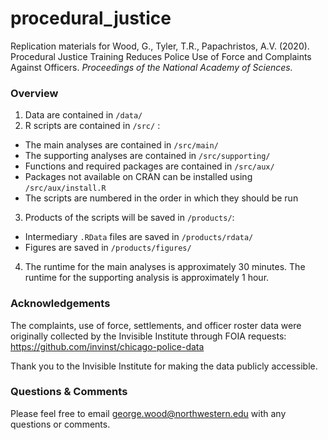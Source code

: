 # procedural_justice

Replication materials for Wood, G., Tyler, T.R., Papachristos, A.V. (2020). Procedural Justice Training Reduces Police Use of Force and Complaints Against Officers. *Proceedings of the National Academy of Sciences.*

### Overview

1. Data are contained in `/data/`  
2. R scripts are contained in `/src/` :
  * The main analyses are contained in `/src/main/`
  * The supporting analyses are contained in `/src/supporting/`
  * Functions and required packages are contained in `/src/aux/`
  * Packages not available on CRAN can be installed using `/src/aux/install.R`
  * The scripts are numbered in the order in which they should be run
3. Products of the scripts will be saved in `/products/`:
  * Intermediary `.RData` files are saved in `/products/rdata/`
  * Figures are saved in `/products/figures/`
4. The runtime for the main analyses is approximately 30 minutes. The runtime for the supporting analysis is approximately 1 hour.

### Acknowledgements

The complaints, use of force, settlements, and officer roster data were originally collected by the Invisible Institute through FOIA requests:
https://github.com/invinst/chicago-police-data

Thank you to the Invisible Institute for making the data publicly accessible.

### Questions & Comments

Please feel free to email george.wood@northwestern.edu with any questions or comments.
